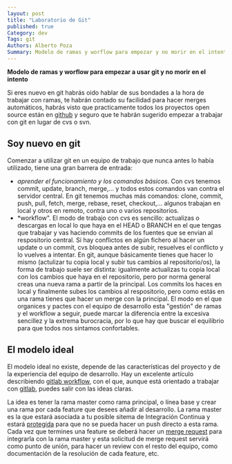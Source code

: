 ```yaml
---
layout: post
title: "Laboratorio de Git"
published: true
Category: dev
Tags: git
Authors: Alberto Poza
Summary: Modelo de ramas y worflow para empezar y no morir en el intento
---
```

**Modelo de ramas y worflow para empezar a usar git y no morir en el intento**

Si eres nuevo en git habrás oido hablar de sus bondades a la hora de trabajar con ramas, te habrán contado su facilidad para hacer merges automáticos, habrás visto que practicamente todos los proyectos open source están en [github](http://githab.com) y seguro que te habrán sugerido empezar a trabajar con git en lugar de cvs o svn.

## Soy nuevo en git
Comenzar a utilizar git en un equipo de trabajo que nunca antes lo había utilizado, tiene una gran barrera de entrada:

- *aprender el funcionamiento y los comandos básicos*. Con cvs tenemos commit, update, branch, merge,... y todos estos comandos van contra el servidor central. En git tenemos muchas más comandos: clone, commit, push, pull, fetch, merge, rebase, reset, checkout,... algunos trabajan en local y otros en remoto, contra uno o varios repositorios.
- *workflow". El modo de trabajo con cvs es sencillo: actualizas o descargas en local lo que haya en el HEAD o BRANCH en el que tengas que trabajar y vas haciendo commits de los fuentes que se envian al respositorio central. Si hay conflictos en algún fichero al hacer un update o un commit, cvs bloquea antes de subir, resuelves el conflicto y lo vuelves a intentar. En git, aunque básicamente tienes que hacer lo mismo (actulizar tu copia local y subir tus cambios al repositorio/os), la forma de trabajo suele ser distinta: igualmente actualizas tu copia local con los cambios que haya en el repositorio, pero por norma general creas una nueva rama a partir de la principal. Los commits los haces en local y finalmente subes los cambios al respositorio, pero como estás en una rama tienes que hacer un merge con la principal. El modo en el que organices y pactes con el equipo de desarrollo esta "gestión" de ramas y el workflow a seguir, puede marcar la diferencia entre la excesiva sencillez y la extrema burocracia, por lo que hay que buscar el equilibrio para que todos nos sintamos confortables.

## El modelo ideal
El modelo ideal no existe, depende de las características del proyecto y de la experiencia del equipo de desarrollo.
Hay un excelente artículo describiendo [gitlab workflow](https://about.gitlab.com/2014/09/29/gitlab-flow/), con el que, aunque está orientado a trabajar con [gitlab](http://gitlab.org), puedes salir con las ideas claras.

La idea es tener la rama master como rama principal, o línea base y crear una rama por cada feature que desees añadir al desarrollo. La rama master es la que estará asociada a tu posible sitema de Integración Continua y estará [protegida](http://doc.gitlab.com/ee/permissions/permissions.html) para que no se pueda hacer un push directo a esta rama. Cada vez que termines una feature se deberá hacer un [merge request](https://gitlab.com/gitlab-org/gitlab-ce/merge_requests) para integrarla con la rama master y esta solicitud de merge request servirá como punto de unión, para hacer un review con el resto del equipo, como documentación de la resolución de cada feature, etc.
